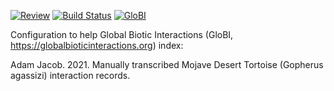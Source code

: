 [![Review](https://github.com/globalbioticinteractions/eichenwald2021/actions/workflows/review.yml/badge.svg)](https://github.com/globalbioticinteractions/eichenwald2021/actions) [![Build Status](https://travis-ci.com/globalbioticinteractions/eichenwald2021.svg)](https://travis-ci.com/globalbioticinteractions/eichenwald2021) [![GloBI](https://api.globalbioticinteractions.org/interaction.svg?accordingTo=globi:globalbioticinteractions/eichenwald2021)](https://globalbioticinteractions.org/?accordingTo=globi:globalbioticinteractions/eichenwald2021)

Configuration to help Global Biotic Interactions (GloBI, https://globalbioticinteractions.org) index: 

Adam Jacob. 2021. Manually transcribed Mojave Desert Tortoise (Gopherus agassizi) interaction records.